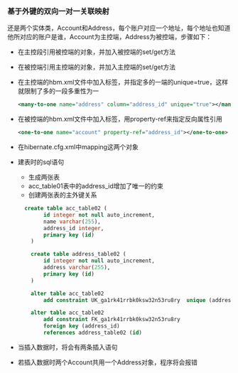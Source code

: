 ### 基于外键的双向一对一关联映射

还是两个实体类，Account和Address，每个账户对应一个地址，每个地址也知道他所对应的账户是谁，Account为主控端，Address为被控端，步骤如下：

- 在主控段引用被控端的对象，并加入被控端的set/get方法

- 在被控端引用主控端的对象，并加入主控端的set/get方法

- 在主控端的hbm.xml文件中加入<many-to-one>标签，并指定多的一端的unique=true，这样就限制了多的一段多重性为一

  ```xml
  <many-to-one name="address" column="address_id" unique="true"></many-to-one>
  ```

- 在被控端的hbm.xml文件中加入<one-to-one>标签，用property-ref来指定反向属性引用

  ```xml
  <one-to-one name="account" property-ref="address_id"></one-to-one>
  ```

- 在hibernate.cfg.xml中mapping这两个对象

- 建表时的sql语句

  - 生成两张表
  - acc_table01表中的address_id增加了唯一的约束
  - 创建两张表的主外键关系

  ```sql
  	create table acc_table02 (
          id integer not null auto_increment,
          name varchar(255),
          address_id integer,
          primary key (id)
      )

      create table address_table02 (
          id integer not null auto_increment,
          address varchar(255),
          primary key (id)
      )

      alter table acc_table02 
          add constraint UK_ga1rk41rrbk0ksw32n53ru8ry  unique (address_id)

      alter table acc_table02 
          add constraint FK_ga1rk41rrbk0ksw32n53ru8ry 
          foreign key (address_id) 
          references address_table02 (id)
  ```

- 当插入数据时，将会有两条插入语句

- 若插入数据时两个Account共用一个Address对象，程序将会报错
